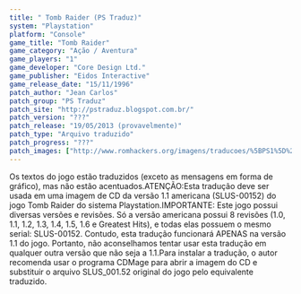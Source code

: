 ```yaml
---
title: " Tomb Raider (PS Traduz)"
system: "Playstation"
platform: "Console"
game_title: "Tomb Raider"
game_category: "Ação / Aventura"
game_players: "1"
game_developer: "Core Design Ltd."
game_publisher: "Eidos Interactive"
game_release_date: "15/11/1996"
patch_author: "Jean Carlos"
patch_group: "PS Traduz"
patch_site: "http://pstraduz.blogspot.com.br/"
patch_version: "???"
patch_release: "19/05/2013 (provavelmente)"
patch_type: "Arquivo traduzido"
patch_progress: "???"
patch_images: ["http://www.romhackers.org/imagens/traducoes/%5BPS1%5D%20Tomb%20Raider%20-%20PS%20Traduz%20-%201.jpg","http://www.romhackers.org/imagens/traducoes/%5BPS1%5D%20Tomb%20Raider%20-%20PS%20Traduz%20-%202.jpg","http://www.romhackers.org/imagens/traducoes/%5BPS1%5D%20Tomb%20Raider%20-%20PS%20Traduz%20-%203.jpg"]
---
```

Os textos do jogo estão traduzidos (exceto as mensagens em forma de gráfico), mas não estão acentuados.ATENÇÃO:Esta tradução deve ser usada em uma imagem de CD da versão 1.1 americana (SLUS-00152) do jogo Tomb Raider do sistema Playstation.IMPORTANTE: Este jogo possui diversas versões e revisões. Só a versão americana possui 8 revisões (1.0, 1.1, 1.2, 1.3, 1.4, 1.5, 1.6 e Greatest Hits), e todas elas possuem o mesmo serial: SLUS-00152. Contudo, esta tradução funcionará APENAS na versão 1.1 do jogo. Portanto, não aconselhamos tentar usar esta tradução em qualquer outra versão que não seja a 1.1.Para instalar a tradução, o autor recomenda usar o programa CDMage para abrir a imagem do CD e substituir o arquivo SLUS_001.52 original do jogo pelo equivalente traduzido.